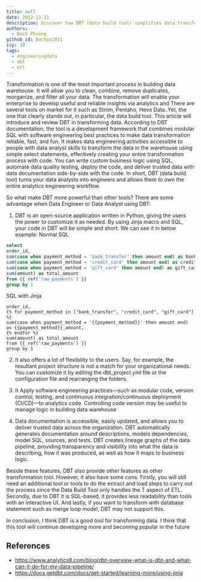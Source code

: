 ```yaml
---
title: null
date: 2022-11-21
description: Discover how DBT (data build tool) simplifies data transformation in warehouses with modular SQL, automation, and software engineering practices for faster, reliable analytics and trusted data delivery.
authors:
  - Bach Phuong
github_id: Bachpx2911
icy: 10
tags:
  - engineeringdata
  - dbt
  - etl
---
```


Transformation is one of the most important process in building data warehouse. It will allow you to clean, combine, remove duplicates, reorganize, and filter all your data. The transformation will enable your enterprise to develop useful and reliable insights via analytics and There are several tools on market for it such as Striim, Pentaho, Hevo Data..Yet, the one that clearly stands out, in particular, the data build tool. This article will introduce and review DBT in transforming data.
According to DBT documentation, the tool is a development framework that combines modular SQL with software engineering best practices to make data transformation reliable, fast, and fun. It makes data engineering activities accessible to people with data analyst skills to transform the data in the warehouse using simple select statements, effectively creating your entire transformation process with code. You can write custom business logic using SQL, automate data quality testing, deploy the code, and deliver trusted data with data documentation side-by-side with the code. In short, DBT (data build tool) turns your data analysts into engineers and allows them to own the entire analytics engineering workflow.

So what make DBT more powerful than other tools? There are some advantage when Data Engineer or Data Analyst using DBT:

1. DBT is an open-source application written in Python, giving the users the power to customize it as needed. By using Jinja macro and SQL, your code in DBT will be simple
   and short. We can see it in below example:
   Normal SQL

```sql
select
order_id,
sum(case when payment_method = 'bank_transfer' then amount end) as bank_transfer_amount,
sum(case when payment_method = 'credit_card' then amount end) as credit_card_amount,
sum(case when payment_method = 'gift_card' then amount end) as gift_card_amount,
sum(amount) as total_amount
from {{ ref('raw_payments') }}
group by 1

```

SQL with Jinja

```select
order_id,
{% for payment_method in ["bank_transfer", "credit_card", "gift_card"] %}
sum(case when payment_method = '{{payment_method}}' then amount end) as {{payment_method}}_amount,
{% endfor %}
sum(amount) as total_amount
from {{ ref('raw_payments') }}
group by 1
```

2.  It also offers a lot of flexibility to the users. Say, for example, the resultant project structure is not a match for your organizational needs. You can customize it by
    editing the dbt_project.yml file or the configuration file and rearranging the folders.

3.  It Apply software engineering practices—such as modular code, version control, testing, and continuous integration/continuous deployment (CI/CD)—to analytics code.
    Controlling code version may be useful to manage logic in building data warehouse

4.  Data documentation is accessible, easily updated, and allows you to deliver trusted data across the organization. DBT automatically generates documentation around descriptions, models dependencies, model SQL, sources, and tests. DBT creates lineage graphs of the data pipeline, providing transparency and visibility into what the data is describing, how it was produced, as well as how it maps to business logic.

Beside these features, DBT also provide other features as other transformation tool. However, it also have some cons. Firstly, you will still need an additional tool or
tools to do the extract and load steps to carry out the process since the Data Build Tool only handles the T aspect of ETL. Secondly, due to DBT it is SQL-based, it provides less readability than tools with an interactive UI. And lastly, if you want to transform with database statement such as merge loop model, DBT may not support this.

In conclusion, I think DBT is a good tool for transforming data. I think that this tool will continue developing more and becoming popular in the future

## References

- https://www.analytics8.com/blog/dbt-overview-what-is-dbt-and-what-can-it-do-for-my-data-pipeline/
- https://docs.getdbt.com/docs/get-started/learning-more/using-jinja

